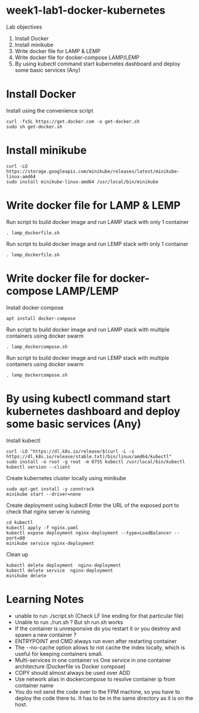 # week1-lab1-docker-kubernetes
Lab objectives
1.	Install Docker
2.	Install minikube
3.	Write docker file for LAMP & LEMP
4.	Write docker file for docker-compose LAMP/LEMP
5.	By using kubectl command start kubernetes dashboard and deploy some basic services (Any)

# Install Docker

Install using the convenience script
```shell
curl -fsSL https://get.docker.com -o get-docker.sh
sudo sh get-docker.sh
```
# Install minikube

```shell
curl -LO https://storage.googleapis.com/minikube/releases/latest/minikube-linux-amd64
sudo install minikube-linux-amd64 /usr/local/bin/minikube
```

# Write docker file for LAMP & LEMP
Run script to build docker image and run LAMP  stack with only 1 container
```shell
. lamp_dockerfile.sh
```

Run script to build docker image and run LEMP stack with only 1 container
```shell
. lemp_dockerfile.sh
```

# Write docker file for docker-compose LAMP/LEMP

Install docker compose
```shell
apt install docker-compose
```

Run script to build docker image and run LAMP stack with multiple containers using docker swarm
```shell
. lamp_dockercompose.sh
```

Run script to build docker image and run LEMP stack  with multiple containers using docker swarm
```shell
. lemp_dockercompose.sh
```

# By using kubectl command start kubernetes dashboard and deploy some basic services (Any)

Install kubectl
```shell
curl -LO "https://dl.k8s.io/release/$(curl -L -s https://dl.k8s.io/release/stable.txt)/bin/linux/amd64/kubectl"
sudo install -o root -g root -m 0755 kubectl /usr/local/bin/kubectl
kubectl version --client
```

Create kubernetes cluster locally using minikube
```shell
sudo apt-get install -y conntrack
minikube start --driver=none
```
Create deployment using kubectl
Enter the URL of the exposed port to check that nginx server is running
```shell
cd kubectl
kubectl apply -f nginx.yaml
kubectl expose deployment nginx-deployment --type=LoadBalancer --port=80
minikube service nginx-deployment
```

Clean up
```shell
kubectl delete deployment  nginx-deployment
kubectl delete service  nginx-deployment
minikube delete
```

# Learning Notes
* unable to run ./script.sh (Check LF line ending for that particular file)
* Unable to run ./run.sh ? But sh run.sh works
* If the container is unresponsive do you restart it or you destroy and spawn a new container ?
* ENTRYPOINT and CMD always run even after restarting container
* The --no-cache option allows to not cache the index locally, which is useful for keeping containers small.
* Multi-services in one container vs One service in one container architecture (Dockerfile vs Docker compose)
* COPY should almost always be used over ADD
* Use network alias in dockercompose to resolve container ip from container name
* You do not send the code over to the FPM machine, so you have to deploy the code there to. It has to be in the same directory as it is on the host.
